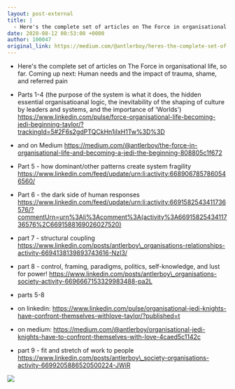 ```yaml
---
layout: post-external
title: |
  - Here's the complete set of articles on The Force in organisational life, so far.
date: 2020-08-12 00:53:00 +0000
author: 100047
original_link: https://medium.com/@antlerboy/heres-the-complete-set-of-articles-on-the-force-in-organisational-life-so-far-142732f91a8a?source=rss-97852f5a56ae------2
---
```


- Here's the complete set of articles on The Force in organisational life, so far. Coming up next: Human needs and the impact of trauma, shame, and referred pain

- Parts 1-4 (the purpose of the system is what it does, the hidden essential organisatioanal logic, the inevitability of the shaping of culture by leaders and systems, and the importance of 'Worlds') https://www.linkedin.com/pulse/force-organisational-life-becoming-jedi-beginning-taylor/?trackingId=5#2F6s2gdPTQCkHn1jIxH1Tw%3D%3D

- and on Medium https://medium.com/@antlerboy/the-force-in-organisational-life-and-becoming-a-jedi-the-beginning-808805c1f672

- Part 5 - how dominant/other patterns create system fragility https://www.linkedin.com/feed/update/urn:li:activity:6689067857860546560/

- Part 6 - the dark side of human responses https://www.linkedin.com/feed/update/urn:li:activity:6691582543411736576/?commentUrn=urn%3Ali%3Acomment%3A(activity%3A6691582543411736576%2C6691588169026027520)

- part 7 - structural coupling https://www.linkedin.com/posts/antlerboy\_organisations-relationships-activity-6694138139893743616-NzI3/

- part 8 - control, framing, paradigms, politics, self-knowledge, and lust for power! https://www.linkedin.com/posts/antlerboy\_organisations-society-activity-6696667153329983488-pa2L

- parts 5-8

- on linkedin: https://www.linkedin.com/pulse/organisational-jedi-knights-have-confront-themselves-withlove-taylor/?published=t

- on medium: https://medium.com/@antlerboy/organisational-jedi-knights-have-to-confront-themselves-with-love-4caed5c1142c

- part 9 - fit and stretch of work to people https://www.linkedin.com/posts/antlerboy\_society-organisations-activity-6699205886520500224-JWiR

 ![](https://medium.com/_/stat?event=post.clientViewed&referrerSource=full_rss&postId=142732f91a8a)
